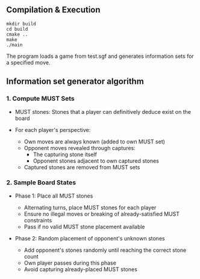 ## Compilation & Execution
```shell
mkdir build
cd build
cmake ..
make
./main
```
The program loads a game from test.sgf and generates information sets for a specified move.

## Information set generator algorithm

### 1. Compute MUST Sets

- MUST stones: Stones that a player can definitively deduce exist on the board
  
- For each player's perspective:
  - Own moves are always known (added to own MUST set)
  - Opponent moves revealed through captures:
    - The capturing stone itself
    - Opponent stones adjacent to own captured stones
  - Captured stones are removed from MUST sets

### 2. Sample Board States

- Phase 1: Place all MUST stones
  - Alternating turns, place MUST stones for each player
  - Ensure no illegal moves or breaking of already-satisfied MUST constraints
  - Pass if no valid MUST stone placement available

- Phase 2: Random placement of opponent's unknown stones
  - Add opponent's stones randomly until reaching the correct stone count
  - Own player passes during this phase
  - Avoid capturing already-placed MUST stones
